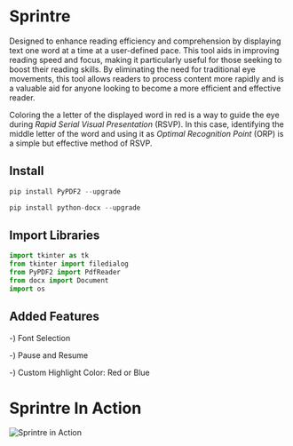 # Sprintre

Designed to enhance reading efficiency and comprehension by displaying text one word at a time at a user-defined pace. This tool aids in improving reading speed and focus, making it particularly useful for those seeking to boost their reading skills. By eliminating the need for traditional eye movements, this tool allows readers to process content more rapidly and is a valuable aid for anyone looking to become a more efficient and effective reader.

Coloring the a letter of the displayed word in red is a way to guide the eye during *Rapid Serial Visual Presentation* (RSVP). In this case, identifying the middle letter of the word and using it as *Optimal Recognition Point* (ORP) is a simple but effective method of RSVP.

## Install
```python
pip install PyPDF2 --upgrade
```


```python
pip install python-docx --upgrade
```


## Import Libraries

```python
import tkinter as tk
from tkinter import filedialog
from PyPDF2 import PdfReader
from docx import Document
import os
```

## Added Features
-) Font Selection

-) Pause and Resume

-) Custom Highlight Color: Red or Blue

# Sprintre In Action

![Sprintre in Action](SpeedReaderInAction.png)
